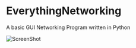 # EverythingNetworking
A basic GUI Networking Program written in Python

![ScreenShot](https://cloud.githubusercontent.com/assets/16661289/24841883/7212ec54-1d43-11e7-92cd-9c34e18612a0.JPG)
